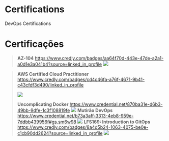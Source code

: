 # Certifications
DevOps Certifications


#  Certificações
> **AZ-104** https://www.credly.com/badges/aa64f70d-443e-47de-a2a1-a0d1e3a041b4?source=linked_in_profile
>![](https://images.credly.com/size/340x340/images/be8fcaeb-c769-4858-b567-ffaaa73ce8cf/image.png)

> **AWS Certified Cloud Practitioner**  https://www.credly.com/badges/cd4c46fa-a76f-4671-9b41-c43cfdf3d490/linked_in_profile
>
>![](https://images.credly.com/size/340x340/images/00634f82-b07f-4bbd-a6bb-53de397fc3a6/image.png)
>
> **Uncomplicating Docker** https://www.credential.net/870ba31e-d6b3-49bb-9dfe-1c3f108819fe
> ![](https://static.wixstatic.com/media/87b279_76e74ffbd86e43f8a93aa25f9f403879~mv2.png/v1/fill/w_654,h_529,al_c,lg_1,usm_0.33_1.00_0.00/87b279_76e74ffbd86e43f8a93aa25f9f403879~mv2.png)
> **Mutirão DevOps** https://www.credential.net/b73a3aff-3313-4eb8-959e-7ddbb439956f#gs.sm6w98
> ![](https://static.wixstatic.com/media/87b279_76e74ffbd86e43f8a93aa25f9f403879~mv2.png/v1/fill/w_654,h_529,al_c,lg_1,usm_0.33_1.00_0.00/87b279_76e74ffbd86e43f8a93aa25f9f403879~mv2.png)
> **LFS169: Introduction to GitOps** https://www.credly.com/badges/8a4d5b24-1063-4075-be0e-c1cb90dd2624?source=linked_in_profile
> ![](https://images.credly.com/size/340x340/images/5426612d-4ded-4408-bfaa-dbe3210f9cf9/LF_logobadge.png)
> 

